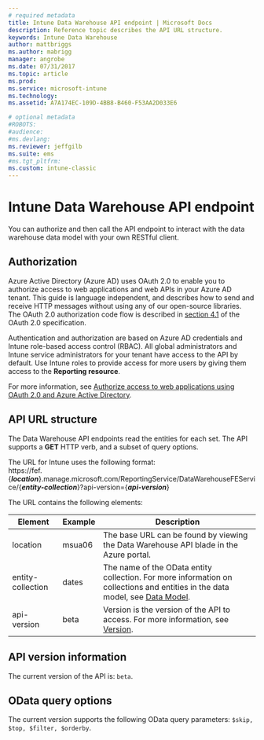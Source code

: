 ```yaml
---
# required metadata
title: Intune Data Warehouse API endpoint | Microsoft Docs 
description: Reference topic describes the API URL structure.
keywords: Intune Data Warehouse
author: mattbriggs
ms.author: mabrigg
manager: angrobe
ms.date: 07/31/2017
ms.topic: article
ms.prod:
ms.service: microsoft-intune
ms.technology:
ms.assetid: A7A174EC-109D-4BB8-B460-F53AA2D033E6

# optional metadata
#ROBOTS:
#audience:
#ms.devlang:
ms.reviewer: jeffgilb
ms.suite: ems
#ms.tgt_pltfrm:
ms.custom: intune-classic
---
```

# Intune Data Warehouse API endpoint

You can authorize and then call the API endpoint to interact with the data warehouse data model with your own RESTful client.

## Authorization

Azure Active Directory (Azure AD) uses OAuth 2.0 to enable you to authorize access to web applications and web APIs in your Azure AD tenant. This guide is language independent, and describes how to send and receive HTTP messages without using any of our open-source libraries. The OAuth 2.0 authorization code flow is described in [section 4.1](https://tools.ietf.org/html/rfc6749#section-4.1) of the OAuth 2.0 specification.

Authentication and authorization are based on Azure AD credentials and Intune role-based access control (RBAC). All global administrators and Intune service administrators for your tenant have access to the API by default. Use Intune roles to provide access for more users by giving them access to the **Reporting resource**.

For more information, see [Authorize access to web applications using OAuth 2.0 and Azure Active Directory](https://docs.microsoft.com/azure/active-directory/develop/active-directory-protocols-oauth-code).

## API URL structure

The Data Warehouse API endpoints read the entities for each set. The API supports a **GET** HTTP verb, and a subset of query options.

The URL for Intune uses the following format:  
https://fef.{***location***}.manage.microsoft.com/ReportingService/DataWarehouseFEService/{***entity-collection***}?api-version={***api-version***}

The URL contains the following elements:

| Element | Example | Description |
|-------------------|------------|--------------------------------------------------------------------------------------------------------------------|
| location | msua06 | The base URL can be found by viewing the Data Warehouse API blade in the Azure portal. |
| entity-collection | dates | The name of the OData entity collection. For more information on collections and entities in the data model, see [Data Model](reports-ref-data-model.md). |
| api-version | beta | Version is the version of the API to access. For more information, see [Version](#API-version-information). |


## API version information

The current version of the API is: `beta`. 

## OData query options

The current version supports the following OData query parameters: `$skip, $top, $filter, $orderby`.